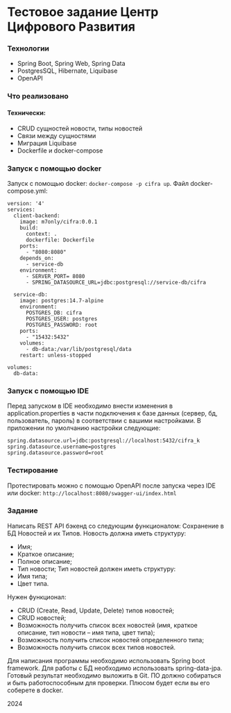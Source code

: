 # Тестовое задание Центр Цифрового Развития

### Технологии

* Spring Boot, Spring Web, Spring Data
* PostgresSQL, Hibernate, Liquibase
* OpenAPI

### Что реализовано
#### Технически:
* CRUD сущностей новости, типы новостей
* Связи между сущностями
* Миграция Liquibase
* Dockerfile и docker-compose

### Запуск с помощью docker

Запуск с помощью docker: `docker-compose -p cifra up`. Файл docker-compose.yml:

```
version: '4'
services:
  client-backend:
    image: m7only/cifra:0.0.1
    build:
      context: .
      dockerfile: Dockerfile
    ports:
      - "8080:8080"
    depends_on:
      - service-db
    environment:
      - SERVER_PORT= 8080
      - SPRING_DATASOURCE_URL=jdbc:postgresql://service-db/cifra

  service-db:
    image: postgres:14.7-alpine
    environment:
      POSTGRES_DB: cifra
      POSTGRES_USER: postgres
      POSTGRES_PASSWORD: root
    ports:
      - "15432:5432"
    volumes:
      - db-data:/var/lib/postgresql/data
    restart: unless-stopped

volumes:
  db-data:
```

### Запуск с помощью IDE
Перед запуском в IDE необходимо внести изменения в application.properties в части подключения к базе данных (сервер, бд, пользователь, пароль) в соответствии с вашими настройками. В приложении по умолчанию настройки следующие:
```
spring.datasource.url=jdbc:postgresql://localhost:5432/cifra_k
spring.datasource.username=postgres
spring.datasource.password=root
```

### Тестирование

Протестировать можно с помощью OpenAPI после запуска через IDE или docker: `http://localhost:8080/swagger-ui/index.html`

### Задание

Написать REST API бэкенд со следующим функционалом:
Сохранение в БД Новостей и их Типов.
Новость должна иметь структуру:

* Имя;
* Краткое описание;
* Полное описание;
* Тип новости;
Тип новостей должен иметь структуру:
* Имя типа;
* Цвет типа.

Нужен функционал:

* CRUD (Create, Read, Update, Delete) типов новостей;
* CRUD новостей;
* Возможность получить список всех новостей (имя, краткое описание, тип новости – имя типа, цвет типа);
* Возможность получить список новостей определенного типа;
* Возможность получить список всех типов новостей.

Для написания программы необходимо использовать Spring boot framework. Для работы с БД необходимо использовать spring-data-jpa.
Готовый результат необходимо выложить в Git. ПО должно собираться и быть работоспособным для проверки. Плюсом будет если вы его соберете в docker.


2024
